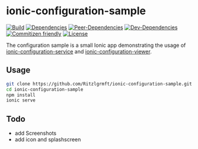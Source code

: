 # ionic-configuration-sample

[![Build](https://travis-ci.org/Ritzlgrmft/ionic-configuration-sample.svg?branch=master)](https://travis-ci.org/Ritzlgrmft/ionic-configuration-sample)
[![Dependencies](https://david-dm.org/ritzlgrmft/ionic-configuration-sample/master/status.svg)](https://david-dm.org/ritzlgrmft/ionic-configuration-sample/master)
[![Peer-Dependencies](https://david-dm.org/ritzlgrmft/ionic-configuration-sample/master/peer-status.svg)](https://david-dm.org/ritzlgrmft/ionic-configuration-sample/master?type=peer)
[![Dev-Dependencies](https://david-dm.org/ritzlgrmft/ionic-configuration-sample/master/dev-status.svg)](https://david-dm.org/ritzlgrmft/ionic-configuration-sample/master?type=dev)
[![Commitizen friendly](https://img.shields.io/badge/commitizen-friendly-brightgreen.svg)](http://commitizen.github.io/cz-cli/)
[![License](https://img.shields.io/npm/l/ionic-configuration-sample.svg)](https://www.npmjs.com/package/ionic-configuration-sample)

The configuration sample is a small Ionic app demonstrating the usage of
[ionic-configuration-service](https://github.com/Ritzlgrmft/ionic-configuration-service) and
[ionic-configuration-viewer](https://github.com/Ritzlgrmft/ionic-configuration-viewer).

## Usage

```bash
git clone https://github.com/Ritzlgrmft/ionic-configuration-sample.git
cd ionic-configuration-sample
npm install
ionic serve
```

## Todo

- add Screenshots
- add icon and splashscreen
